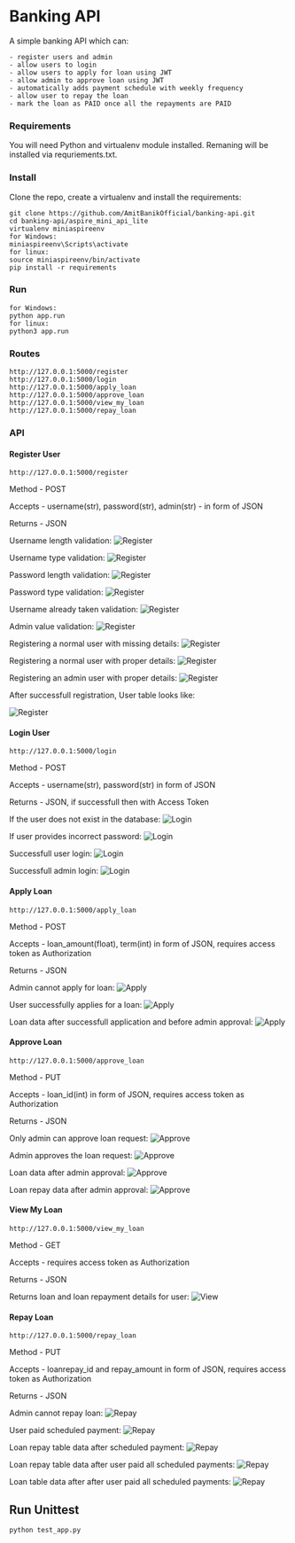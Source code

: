 
# Banking API

A simple banking API which can:

    - register users and admin
    - allow users to login
    - allow users to apply for loan using JWT
    - allow admin to approve loan using JWT
    - automatically adds payment schedule with weekly frequency
    - allow user to repay the loan
    - mark the loan as PAID once all the repayments are PAID

### Requirements

You will need Python and virtualenv module installed. Remaning will be installed via requriements.txt.

### Install

Clone the repo, create a virtualenv and install the requirements:

```
git clone https://github.com/AmitBanikOfficial/banking-api.git
cd banking-api/aspire_mini_api_lite
virtualenv miniaspireenv
for Windows:
miniaspireenv\Scripts\activate
for linux:
source miniaspireenv/bin/activate
pip install -r requirements
```

### Run 

```
for Windows:
python app.run
for linux:
python3 app.run
```

### Routes

```
http://127.0.0.1:5000/register
http://127.0.0.1:5000/login
http://127.0.0.1:5000/apply_loan
http://127.0.0.1:5000/approve_loan
http://127.0.0.1:5000/view_my_loan
http://127.0.0.1:5000/repay_loan
```

### API

#### Register User

```
http://127.0.0.1:5000/register
```
Method  - POST

Accepts - username(str), password(str), admin(str) - in form of JSON

Returns - JSON

Username length validation:
![Register](screenshots/username_length_validation.png)

Username type validation:
![Register](screenshots/username_should_be_only_alphanumeric.png)

Password length validation:
![Register](screenshots/password_length_validation.png)

Password type validation:
![Register](screenshots/password_cannot_have_space.png)

Username already taken validation:
![Register](screenshots/username_is_already_taken.png)

Admin value validation:
![Register](screenshots/admin_can_be_yes_or_no.png)

Registering a normal user with missing details:
![Register](screenshots/register_normal_user_with_missing_details.png)

Registering a normal user with proper details:
![Register](screenshots/register_normal_user_with_proper_details.png)

Registering an admin user with proper details:
![Register](screenshots/admin_created.png)


After successfull registration, User table looks like:

![Register](screenshots/user_data_in_table.png)


#### Login User

```
http://127.0.0.1:5000/login
```

Method  - POST 

Accepts - username(str), password(str) in form of JSON

Returns - JSON, if successfull then with Access Token

If the user does not exist in the database:
![Login](screenshots/login_user_does_not_exist.png)

If user provides incorrect password:
![Login](screenshots/login_user_with_incorrect_password.png)

Successfull user login:
![Login](screenshots/login_user_does_not_have_loan_data.png)

Successfull admin login:
![Login](screenshots/login_admin_user.png)


#### Apply Loan

```
http://127.0.0.1:5000/apply_loan
```

Method  - POST 

Accepts - loan_amount(float), term(int) in form of JSON, requires access token as Authorization

Returns - JSON

Admin cannot apply for loan:
![Apply](screenshots/admin_cant_apply_loan.png)

User successfully applies for a loan:
![Apply](screenshots/loan_application_submitted_successfully.png)


Loan data after successfull application and before admin approval:
![Apply](screenshots/loan_data_after_application_before_admin_approval.png)


#### Approve Loan

```
http://127.0.0.1:5000/approve_loan
```

Method  - PUT 

Accepts - loan_id(int) in form of JSON, requires access token as Authorization

Returns - JSON


Only admin can approve loan request:
![Approve](screenshots/only_admin_can_approve_loan_request.png)


Admin approves the loan request:
![Approve](screenshots/loan_has_been_approved.png)

Loan data after admin approval:
![Approve](screenshots/loan_data_table_after_loan_has_been_approved.png)


Loan repay data after admin approval:
![Approve](screenshots/loanrepay_data_table_after_loan_has_been_approved.png)



#### View My Loan

```
http://127.0.0.1:5000/view_my_loan
```

Method  - GET 

Accepts - requires access token as Authorization

Returns - JSON

Returns loan and loan repayment details for user:
![View](screenshots/user_can_see_their_loan_details.png)


#### Repay Loan

```
http://127.0.0.1:5000/repay_loan
```

Method  - PUT 

Accepts - loanrepay_id and repay_amount in form of JSON, requires access token as Authorization

Returns - JSON

Admin cannot repay loan:
![Repay](screenshots/when_admin_tries_repay_loan.png)


User paid scheduled payment:
![Repay](screenshots/user_paid_1st_payment.png)

Loan repay table data after scheduled payment:
![Repay](screenshots/repay_table_data_after_user_paid_1st_payment.png)

Loan repay table data after user paid all scheduled payments:
![Repay](screenshots/repay_table_data_after_user_paid_all_payment.png)

Loan table data after after user paid all scheduled payments:
![Repay](screenshots/loan_table_data_after_user_paid_all_payment.png)




## Run Unittest

```
python test_app.py
```
















